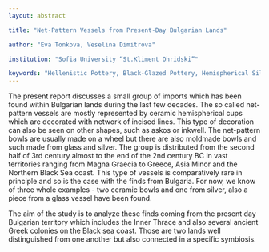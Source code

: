 ```yaml
---
layout: abstract

title: "Net-Pattern Vessels from Present-Day Bulgarian Lands"

author: "Eva Tonkova, Veselina Dimitrova"

institution: "Sofia University “St.Kliment Ohridski”"

keywords: "Hellenistic Pottery, Black-Glazed Pottery, Hemispherical Silver Bowl"
---
```


The present report discusses a small group of imports which has been
found within Bulgarian lands during the last few decades. The so
called net-pattern vessels are mostly represented by ceramic
hemispherical cups which are decorated with network of incised
lines. This type of decoration can also be seen on other shapes, such
as askos or inkwell. The net-pattern bowls are usually made on a wheel
but there are also moldmade bowls and such made from glass and
silver. The group is distributed from the second half of 3rd century
almost to the end of the 2nd century BC in vast territories ranging
from Magna Grаecia to Greece, Asia Minor and the Northern Black Sea
coast. This type of vessels is comparatively rare in principle and so
is the case with the finds from Bulgaria. For now, we know of three
whole examples - two ceramic bowls and one from silver, also a piece
from a glass vessel have been found.

The aim of the study is to analyze these finds coming from the present
day Bulgarian territory which includes the Inner Thrace and also
several ancient Greek colonies on the Black sea coast. Those are two
lands well distinguished from one another but also connected in a
specific symbiosis.
